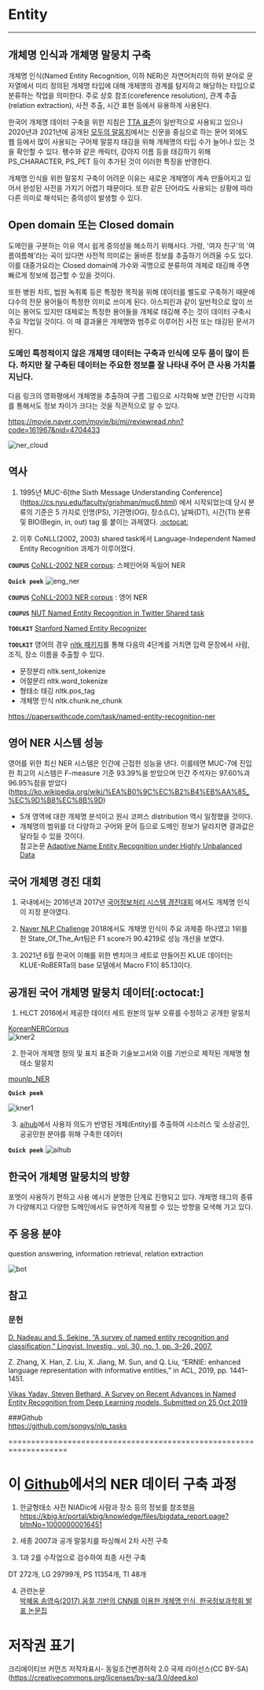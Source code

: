 # Entity

-----------------------------------------------------------------------------------

## 개체명 인식과 개체명 말뭉치 구축
개체명 인식(Named Entity Recognition, 이하 NER)은 자연어처리의 하위 분야로  문자열에서 미리 정의된 개체명 타입에 대해 개체명의 경계를 탐지하고 해당하는 타입으로 분류하는 작업을 의미한다. 주로 상호 참조(coreference resolution), 관계 추출(relation extraction), 사전 추출, 시간 표현 등에서 유용하게 사용된다.


한국어 개체명 데이터 구축을 위한 지침은 [TTA 표준](https://nanum.etri.re.kr/file/002.%EA%B0%9C%EC%B2%B4%EB%AA%85%EC%9D%B8%EC%8B%9D_%EA%B0%80%EC%9D%B4%EB%93%9C%EB%9D%BC%EC%9D%B8.pdf)이 일반적으로 사용되고 있으나 2020년과 2021년에 공개된 [모두의 말뭉치](https://corpus.korean.go.kr/)에서는 신문을 중심으로 하는 문어 외에도 웹 등에서 많이 사용되는 구어체 말뭉치 태깅을 위해 개체명의 타입 수가 늘어나 있는 것을 확인할 수 있다.  펭수와 같은 캐릭터, 강아지 이름 등을 태깅하기 위해 PS_CHARACTER, PS_PET  등이 추가된 것이 이러한 특징을 반영한다.              


 개체명 인식을 위한 말뭉치 구축이 어려운 이유는 새로운 개체명이 계속 만들어지고 있어서 완성된 사전을 가지기 어렵기 때문이다. 또한  같은 단어라도 사용되는 상황에 따라 다른 의미로 해석되는 중의성이 발생할 수 있다.                     

## Open domain 또는 Closed domain
도메인을 구분하는 이유 역시 쉽게 중의성을 해소하기 위해서다.  가령, '여자 친구'의 '여름여름해'라는 곡이 있다면 사전적 의미로는 올바른 정보를 추출하기 어려울 수도 있다. 이를 대중가요라는 Closed domain에 가수와 곡명으로 분류하여 개체로 태깅해 주면 빠르게 정보에 접근할 수 있을 것이다.   

또한 병원 차트, 법원 녹취록 등은 특정한 목적을 위해 데이터를 별도로 구축하기 때문에 댜수의 전문 용어들이 특정한 의미로 쓰이게 된다. 아스피린과 같이 일반적으로 많이 쓰이는 용어도 있지만 대체로는 특정한 용어들을 개체로 태깅해 주는 것이 데이터 구축시 주요 작업일 것이다. 이 때 결과물은 개체명와 범주로 이루어진 사전 또는 태깅된 문서가 된다.   


### 도메인 특정적이지 않은 개체명 데이터는 구축과 인식에 모두 품이 많이 든다. 하지만 잘 구축된 데이터는 주요한 정보를 잘 나타내 주어 큰 사용 가치를 지닌다.     

다음 링크의 영화평에서 개체명을 추출하여 구름 그림으로 시각화해 보면 간단한 시각화를 통해서도 정보 차이가 크다는 것을 직관적으로 알 수 있다.          

https://movie.naver.com/movie/bi/mi/reviewread.nhn?code=161967&nid=4704433

![ner_cloud](./ner.png)


## 역사
1. 1995년 MUC-6[the Sixth Message Understanding Conference]
(https://cs.nyu.edu/faculty/grishman/muc6.html) 에서 시작되었는데 당시 분류의 기준은 5 가지로  인명(PS), 기관명(OG), 장소(LC), 날짜(DT), 시간(TI) 분류 및 BIO(Begin, in, out) tag 를 붙이는 과제였다.     [:octocat:](https://cs.nyu.edu/faculty/grishman/NEtask20.book_7.html#HEADING18)

                  

2. 이후 CoNLL(2002, 2003) shared task에서 Language-Independent Named Entity Recognition 과제가 이루어졌다.   

 ****`COUPUS`**** [CoNLL-2002 NER corpus](https://github.com/teropa/nlp/tree/master/resources/corpora/conll2002): 스페인어와 독일어 NER      

****`Quick peek`****
![eng_ner](./conll2013.png)
 
  ****`COUPUS`**** [CoNLL-2003 NER corpus](https://github.com/synalp/NER/tree/master/corpus/CoNLL-2003)   : 영어 NER 

  ****`COUPUS`**** [NUT Named Entity Recognition in Twitter Shared task](https://github.com/aritter/twitter_nlp/tree/master/data/annotated/wnut16)


  ****`TOOLKIT`**** [Stanford Named Entity Recognizer](https://nlp.stanford.edu/software/CRF-NER.shtml)

  ****`TOOLKIT`****
  영어의 경우 [nltk 패키지](https://towardsdatascience.com/named-entity-recognition-with-nltk-and-spacy-8c4a7d88e7da)를 통해 다음의 4단계를 거치면 입력 문장에서 사람, 조직, 장소 이름을 추출할 수 있다. 
* 문장분리 nltk.sent_tokenize
* 어절분리 nltk.word_tokenize
* 형태소 태깅 nltk.pos_tag
* 개체명 인식 nltk.chunk.ne_chunk

 https://paperswithcode.com/task/named-entity-recognition-ner

         

## 영어 NER 시스템 성능 
영어를 위한 최신 NER 시스템은 인간에 근접한 성능을 낸다. 이를테면 MUC-7에 진입한 최고의 시스템은 F-measure 기준 93.39%을 받았으며 인간 주석자는 97.60%과 96.95%점을 받았다(https://ko.wikipedia.org/wiki/%EA%B0%9C%EC%B2%B4%EB%AA%85_%EC%9D%B8%EC%8B%9D)

- 5개 영역에 대한 개체명 분석이고 원시 코퍼스 distribution 역시 일정했을 것이다.
- 개체명의 범위를 더 다양하고 구어와 문어 등으로 도메인 정보가 달라지면 결과값은 달라질 수 있을 것이다.        
참고논문 [Adaptive Name Entity Recognition under Highly Unbalanced Data](https://arxiv.org/abs/2003.10296)


## 국어 개체명 경진 대회

1. 국내에서는 2016년과 2017년 [국어정보처리 시스템 경진대회](https://ithub.korean.go.kr/user/contest/contestIntroView.do) 에서도 개체명 인식이 지정 분야였다. 

    
2. [Naver NLP Challenge](http://air.changwon.ac.kr/?page_id=10) 2018에서도 개채명 인식이 주요 과제중 하나였고 1위를 한 State_Of_The_Art팀은 F1 score가	90.4219로 성능 개선을 보였다.

3. 2021년 6월 한국어 이해를 위한 벤치마크 세트로 만들어진 KLUE 데이터는 KLUE-RoBERTa의 base 모델에서 Macro F1이 85.13이다. 



## 공개된 국어 개체명 말뭉치 데이터[:octocat:]  
   
1. HLCT 2016에서 제공한 데이터 세트 원본의 일부 오류를 수정하고 공개한 말뭉치                    

[KoreanNERCorpus](https://github.com/machinereading/KoreanNERCorpus)              
![kner2](./kner.png)

2. 한국어 개체명 정의 및 표지 표준화 기술보고서와 이를 기반으로 제작된 개체명 형태소 말뭉치

[mounlp_NER](https://github.com/mounlp/NER)

****`Quick peek`**** 
 
![kner1](./mounlp.png)


3. [aihub](http://aihub.or.kr/aidata/85)에서 사용자 의도가 반영된 개체(Entity)를 추출하여 시소러스 및 소상공인, 공공민원 분야를 위해 구축한 데이터 

****`Quick peek`**** 
![aihub](./aihub.png) 


 ## 한국어 개체명 말뭉치의 방향
포멧이 사용하기 편하고 사용 예시가 분명한 단계로 진행되고 있다.
개체명 태그의 종류가 다양해지고 다양한 도메인에서도 유연하게 작용할 수 있는 방향을 모색해 가고 있다.


 ## 주 응용 분야
 question answering, information retrieval, relation extraction


 ![bot](./chat.png)


 ## 참고        
            
 ### 문헌         

[D. Nadeau and S. Sekine, “A survey of named entity recognition and classiﬁcation,” Lingvist. Investig., vol. 30, no. 1, pp. 3–26, 2007.](https://nlp.cs.nyu.edu/sekine/papers/li07.pdf)


Z. Zhang, X. Han, Z. Liu, X. Jiang, M. Sun, and Q. Liu, “ERNIE: enhanced language representation with informative entities,” in ACL, 2019, pp. 1441–1451.    


[Vikas Yadav, Steven Bethard, A Survey on Recent Advances in Named Entity Recognition from Deep Learning models, Submitted on 25 Oct 2019](https://arxiv.org/abs/1910.11470)

###Github          
https://github.com/songys/nlp_tasks

 
 ===================================================================
 
 # 이 [Github](https://github.com/songys/entity/tree/master/data)에서의 NER 데이터 구축 과정  

 1. 한글형태소 사전 NIADic에 사람과 장소 등의 정보를 참조했음      
https://kbig.kr/portal/kbig/knowledge/files/bigdata_report.page?bltnNo=10000000016451

2. 세종 2007과 공개 말뭉치를 파싱해서 2차 사전 구축              

3. 1과 2를 수작업으로 검수하여 최종 사전 구축         

DT 272개, LG 29799개, PS 11354개, TI 48개 

4. 관련논문                    
[박혜웅 송영숙(2017),음절 기반의 CNN를 이용한 개체명 인식, 한국정보과학회 발표 논문집](http://www.koreascience.or.kr/article/CFKO201712470015484.org)            

# 저작권 표기       

크리에이티브 커먼즈 저작자표시-  동일조건변경허락 2.0 국제 라이선스(CC BY-SA)​
(https://creativecommons.org/licenses/by-sa/3.0/deed.ko)





